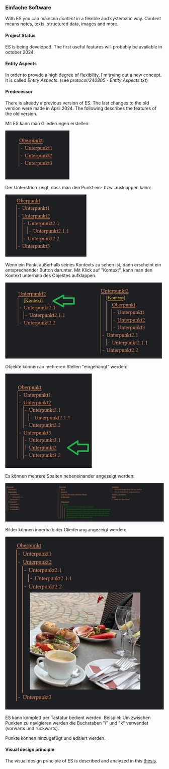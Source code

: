 ### Einfache Software

With ES you can maintain *content* in a flexible and systematic way.
Content means notes, texts, structured data, images and more.

#### Project Status

ES is being developed. The first useful features will probably be available in october 2024.

#### Entity Aspects

In order to provide a high degree of flexibility, I'm trying out a new concept. It is called *Entity Aspects*. (see *protocol/240805 - Entity Aspects.txt*)

#### Predecessor

There is already a previous version of ES. The last changes to the old version were made in April 2024.
The following describes the features of the old version.

Mit ES kann man Gliederungen erstellen:

![](documentation/images/outline.png)

Der Unterstrich zeigt, dass man den Punkt ein- bzw. ausklappen kann:

![](documentation/images/expanded.png)

Wenn ein Punkt außerhalb seines Kontexts zu sehen ist, dann erscheint ein entsprechender Button darunter.
Mit Klick auf "Kontext", kann man den Kontext unterhalb des Objektes aufklappen.

![](documentation/images/context.png)

Objekte können an mehreren Stellen "eingehängt" werden:

![](documentation/images/insert.png)

Es können mehrere Spalten nebeneinander angezeigt werden:

![](documentation/images/threeColumns.png)

Bilder können innerhalb der Gliederung angezeigt werden:

![](documentation/images/img.png)

ES kann komplett per Tastatur bedient werden. Beispiel: Um zwischen Punkten zu navigieren werden die Buchstaben "i" und "k" verwendet (vorwärts und rückwärts).

Punkte können hinzugefügt und editiert werden.

#### Visual design principle

The visual design principle of ES is described and analyzed in this [thesis](https://einfaches-web.org/diko-thesis-2017.pdf).